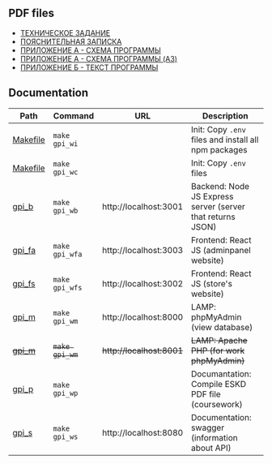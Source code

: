 ## PDF files

- [ТЕХНИЧЕСКОЕ ЗАДАНИЕ](https://github.com/Pavel-Innokentevich-Galanin/gpi_4coursework/raw/pdf/gpi_4coursework_tz.pdf)
- [ПОЯСНИТЕЛЬНАЯ ЗАПИСКА](https://github.com/Pavel-Innokentevich-Galanin/gpi_4coursework/raw/pdf/gpi_4coursework_pz.pdf)
- [ПРИЛОЖЕНИЕ А - СХЕМА ПРОГРАММЫ](https://github.com/Pavel-Innokentevich-Galanin/gpi_4coursework/raw/pdf/gpi_4coursework_a.pdf)
- [ПРИЛОЖЕНИЕ А - СХЕМА ПРОГРАММЫ (A3)](https://github.com/Pavel-Innokentevich-Galanin/gpi_4coursework/raw/pdf/gpi_4coursework_a_programPlan.pdf)
- [ПРИЛОЖЕНИЕ Б - ТЕКСТ ПРОГРАММЫ](https://github.com/Pavel-Innokentevich-Galanin/gpi_4coursework/raw/pdf/gpi_4coursework_b.pdf)

## Documentation

| Path                 | Command         | URL                     | Description                                                |
| -------------------- | --------------- | ----------------------- | ---------------------------------------------------------- |
| [Makefile](Makefile) | `make gpi_wi`   |                         | Init: Copy `.env` files and install all npm packages       |
| [Makefile](Makefile) | `make gpi_wc`   |                         | Init: Copy `.env` files                                    |
| [gpi_b](gpi_b)       | `make gpi_wb`   | http://localhost:3001   | Backend: Node JS Express server (server that returns JSON) |
| [gpi_fa](gpi_fa)     | `make gpi_wfa`  | http://localhost:3003   | Frontend: React JS (adminpanel website)                    |
| [gpi_fs](gpi_fs)     | `make gpi_wfs`  | http://localhost:3002   | Frontend: React JS (store's website)                       |
| [gpi_m](gpi_m)       | `make gpi_wm`   | http://localhost:8000   | LAMP: phpMyAdmin (view database)                           |
| ~~[gpi_m](gpi_m)~~   |~~`make gpi_wm`~~|~~http://localhost:8001~~| ~~LAMP: Apache PHP (for work phpMyAdmin)~~                 |
| [gpi_p](gpi_p)       | `make gpi_wp`   |                         | Documantation: Compile ESKD PDF file (coursework)          |
| [gpi_s](gpi_s)       | `make gpi_ws`   | http://localhost:8080   | Documentation: swagger (information about API)             |
